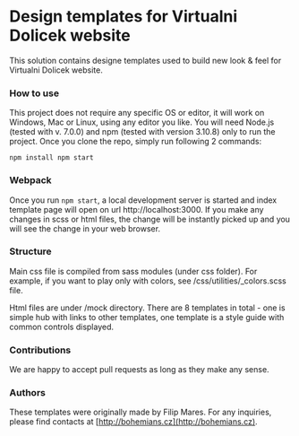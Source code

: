 # Design templates for Virtualni Dolicek website
This solution contains designe templates used to build new look & feel for Virtualni Dolicek website. 

### How to use
This project does not require any specific OS or editor, it will work on Windows, Mac or Linux, using any editor you like.
You will need Node.js (tested with v. 7.0.0) and npm (tested with version 3.10.8) only to run the project. 
Once you clone the repo, simply run following 2 commands:

`npm install
 npm start`

### Webpack
Once you run `npm start`, a local development server is started and index template page will open on url http://localhost:3000. If you make any changes in scss or html files, the change will be instantly picked up and you will see the change in your web browser.

### Structure
Main css file is compiled from sass modules (under css folder). For example, if you want to play only with colors, see /css/utilities/_colors.scss file.

Html files are under /mock directory. There are 8 templates in total - one is simple hub with links to other templates, one template is a style guide with common controls displayed.

### Contributions
We are happy to accept pull requests as long as they make any sense. 

### Authors
These templates were originally made by Filip Mares. For any inquiries, please find contacts at [http://bohemians.cz](http://bohemians.cz).
